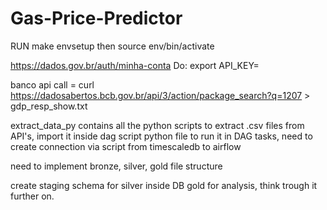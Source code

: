 # Gas-Price-Predictor

RUN 
make envsetup
then
source env/bin/activate

https://dados.gov.br/auth/minha-conta
Do:
export API_KEY=<API-KEY>                            

banco api call = curl https://dadosabertos.bcb.gov.br/api/3/action/package_search?q=1207 > gdp_resp_show.txt


extract_data_py contains all the python scripts to extract .csv files from API's, import it inside dag script python file to run it in DAG tasks, need to create connection via script from timescaledb to airflow

need to implement bronze, silver, gold file structure

create staging schema for silver inside DB
gold for analysis, think trough it further on.
